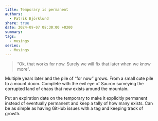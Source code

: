 ```yaml
---
title: Temporary is permanent
authors:
  - Patrik Björklund
share: true
date: 2024-09-07 08:30:00 +0200
summary: 
tags:
  - musings
series:
  - Musings
---
```

> “Ok, that works for now. Surely we will fix that later when we know more”.

Multiple years later and the pile of “for now” grows. From a small cute pile to a mount doom. Complete with the evil eye of Sauron surveying the corrupted land of chaos that now exists around the mountain.

Put an expiration date on the temporary to make it explicitly permanent instead of eventually permanent and keep a tally of how many exists. Can be as simple as having GitHub issues with a tag and keeping track of growth.